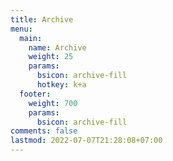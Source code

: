 ```yaml
---
title: Archive
menu:
  main:
    name: Archive
    weight: 25
    params:
      bsicon: archive-fill
      hotkey: k+a
  footer:
    weight: 700
    params:
      bsicon: archive-fill
comments: false
lastmod: 2022-07-07T21:28:08+07:00
---
```

